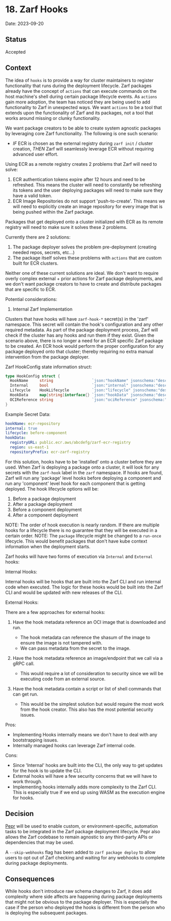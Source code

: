 # 18. Zarf Hooks

Date: 2023-09-20

## Status

Accepted

## Context

The idea of `hooks` is to provide a way for cluster maintainers to register functionality that runs during the deployment lifecycle. Zarf packages already have the concept of `actions` that can execute commands on the host machine's shell during certain package lifecycle events. As `actions` gain more adoption, the team has noticed they are being used to add functionality to Zarf in unexpected ways. We want `actions` to be a tool that extends upon the functionality of Zarf and its packages, not a tool that works around missing or clunky functionality.

We want package creators to be able to create system agnostic packages by leveraging core Zarf functionality. The following is one such scenario:

- _IF_ ECR is chosen as the external registry during `zarf init` / cluster creation, _THEN_ Zarf will seamlessly leverage ECR without requiring advanced user effort.

Using ECR as a remote registry creates 2 problems that Zarf will need to solve:

 1. ECR authentication tokens expire after 12 hours and need to be refreshed. This means the cluster will need to constantly be refreshing its tokens and the user deploying packages will need to make sure they have a valid token.
 2. ECR Image Repositories do not support 'push-to-create'. This means we will need to explicitly create an image repository for every image that is being pushed within the Zarf package.

Packages that get deployed onto a cluster initialized with ECR as its remote registry will need to make sure it solves these 2 problems.

Currently there are 2 solutions:

1. The package deployer solves the problem pre-deployment (creating needed repos, secrets, etc...)
2. The package itself solves these problems with `actions` that are custom built for ECR clusters.

Neither one of these current solutions are ideal. We don't want to require overly complex external + prior actions for Zarf package deployments, and we don't want package creators to have to create and distribute packages that are specific to ECR.

Potential considerations:

1. Internal Zarf Implementation

  Clusters that have hooks will have `zarf-hook-*` secret(s) in the 'zarf' namespace. This secret will contain the hook's configuration and any other required metadata. As part of the package deployment process, Zarf will check if the cluster has any hooks and run them if they exist. Given the scenario above, there is no longer a need for an ECR specific Zarf package to be created. An ECR hook would perform the proper configuration for any package deployed onto that cluster; thereby requiring no extra manual intervention from the package deployer.

  Zarf HookConfig state information struct:

  ```go
  type HookConfig struct {
    HookName     string                 `json:"hookName" jsonschema:"description=Name of the hook"`
    Internal     bool                   `json:"internal" jsonschema:"description=Internal hooks are run by Zarf itself, not by a plugin"`
    Lifecycle    HookLifecycle          `json:"lifecycle" jsonschema:"description=Lifecycle of the hook"`
    HookData     map[string]interface{} `json:"hookData" jsonschema:"description=Generic data map used for the hook. The data is obtained from a secret in the Zarf namespace"`
    OCIReference string                 `json:"ociReference" jsonschema:"description=Optional OCI reference to the hook image to run"`
  }
  ```

  Example Secret Data:
  
  ```yaml
  hookName: ecr-repository
  internal: true
  lifecycle: before-component
  hookData:
    registryURL: public.ecr.aws/abcdefg/zarf-ecr-registry
    region: us-east-1
    repositoryPrefix: ecr-zarf-registry
  ```

  For this solution, hooks have to be 'installed' onto a cluster before they are used. When Zarf is deploying a package onto a cluster, it will look for any secrets with the `zarf-hook` label in the `zarf` namespace.  If hooks are found, Zarf will run any 'package' level hooks before deploying a component and run any 'component' level hook for each component that is getting deployed. The hook lifecycle options will be:
  
  1. Before a package deployment
  2. After a package deployment
  3. Before a component deployment
  4. After a component deployment
  
  NOTE: The order of hook execution is nearly random. If there are multiple hooks for a lifecycle there is no guarantee that they will be executed in a certain order.
  NOTE: The `package` lifecycle might be changed to a `run-once` lifecycle. This would benefit packages that don't have kube context information when the deployment starts.

  Zarf hooks will have two forms of execution via `Internal` and `External` hooks:
  
  Internal Hooks:
  
  Internal hooks will be hooks that are built into the Zarf CLI and run internal code when executed. The logic for these hooks would be built into the Zarf CLI and would be updated with new releases of the CLI.
  
  External Hooks:
  
  There are a few approaches for external hooks:
  
  1. Have the hook metadata reference an OCI image that is downloaded and run.

     - The hook metadata can reference the shasum of the image to ensure the image is not tampered with.
     - We can pass metadata from the secret to the image.

  1. Have the hook metadata reference an image/endpoint that we call via a gRPC call.
     - This would require a lot of consideration to security since we will be executing code from an external source.

  1. Have the hook metadata contain a script or list of shell commands that can get run.
     - This would be the simplest solution but would require the most work from the hook creator. This also has the most potential security issues.
  
  Pros:

  - Implementing Hooks internally means we don't have to deal with any bootstrapping issues.
  - Internally managed hooks can leverage Zarf internal code.
  
  Cons:

  - Since 'Internal' hooks are built into the CLI, the only way to get updates for the hook is to  update the CLI.
  - External hooks will have a few security concerns that we will have to work through.
  - Implementing hooks internally adds more complexity to the Zarf CLI. This is especially true if we end up using WASM as the execution engine for hooks.

## Decision

[Pepr](https://github.com/defenseunicorns/pepr) will be used to enable custom, or environment-specific, automation tasks to be integrated in the Zarf package deployment lifecycle. Pepr also allows the Zarf codebase to remain agnostic to any third-party APIs or dependencies that may be used.

A `--skip-webhooks` flag has been added to `zarf package deploy` to allow users to opt out of Zarf checking and waiting for any webhooks to complete during package deployments.

## Consequences

While hooks don't introduce raw schema changes to Zarf, it does add complexity where side affects are happening during package deployments that might not be obvious to the package deployer. This is especially the case if the person who deployed the hooks is different from the person who is deploying the subsequent packages.

